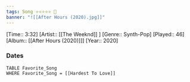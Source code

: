 ```yaml
---
tags: Song ⭐⭐⭐⭐⭐ 💛
banner: "![[After Hours (2020).jpg]]"
---
```

[Time:: 3:32]
[Artist:: [[The Weeknd]] ]
[Genre:: Synth-Pop]
[Played:: 46]
[Album:: [[After Hours (2020)]]]
[Year:: 2020]
### Dates
````dataview
TABLE Favorite_Song
WHERE Favorite_Song = [[Hardest To Love]]
````